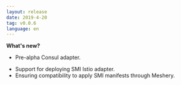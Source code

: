 ```yaml
---
layout: release
date: 2019-4-20
tag: v0.0.6
language: en
---
```


**What's new?**

- Pre-alpha Consul adapter.

* Support for deploying SMI Istio adapter.
* Ensuring compatibility to apply SMI manifests through Meshery.

